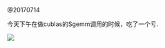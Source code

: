 @20170714

今天下午在做cublas的Sgemm调用的时候，吃了一个亏.

![](http://latex.codecogs.com/gif.latex?\\frac{1}{1+sin(x)})
